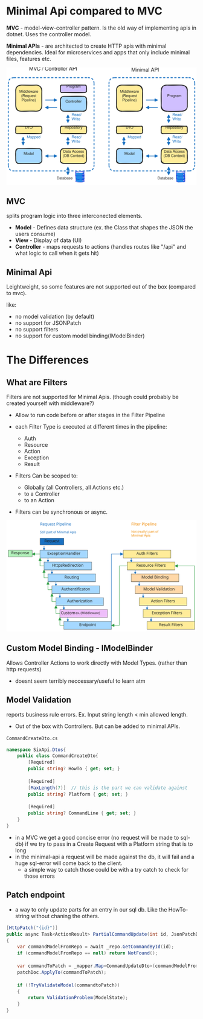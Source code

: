 # Minimal Api compared to MVC

**MVC** - model-view-controller pattern. Is the old way of implementing apis in dotnet. Uses the controller model.

**Minimal APIs** - are architected to create HTTP apis with minimal dependencies. Ideal for microservices and apps that only include minimal files, features etc.

![mvs_vs_minimal_API](./mvc.svg)

## MVC
splits program logic into three interconected elements.

- **Model** - Defines data structure (ex. the Class that shapes the JSON the users consume)
- **View** - Display of data (UI)
- **Controller** - maps requests to actions (handles routes like "/api" and what logic to call when it gets hit)

## Minimal Api
Leightweight, so some features are not supported out of the box (compared to mvc).

like:
- no model validation (by default)
- no support for JSONPatch
- no support filters
- no support for custom model binding(IModelBinder)

# The Differences

## What are Filters
Filters are not supported for Minimal Apis. (though could probably be created yourself with middleware?)

- Allow to run code before or after stages in the Filter Pipeline
- each Filter Type is executed at different times in the pipeline:
	- Auth
	- Resource
	- Action
	- Exception
	- Result

- Filters Can be scoped to:
	- Globally (all Controllers, all Actions etc.)
	- to a Controller
	- to an Action
- Filters can be synchronous or async.

![piplines](./pipelines.excalidraw.svg)
## Custom Model Binding - IModelBinder
Allows Controller Actions to work directly with Model Types. (rather than http requests)

- doesnt seem terribly neccessary/useful to learn atm

## Model Validation
reports business rule errors. Ex. Input string length < min allowed length.

- Out of the box with Controllers. But can be added to minimal APIs.

`CommandCreateDto.cs`
```cs
namespace SixApi.Dtos{
	public class CommandCreateDto{
		[Required]
		public string? HowTo { get; set; }

		[Required]
		[MaxLength(7)]	// this is the part we can validate against
		public string? Platform { get; set; }

		[Required]
		public string? CommandLine { get; set; }
	}
}
```

- in a MVC we get a good concise error (no request will be made to sql-db) if we try to pass in a Create Request with a Platform string that is to long
- in the minimal-api a request will be made against the db, it will fail and a huge sql-error will come back to the client.
	- a simple way to catch those could be with a try catch to check for those errors 

## Patch endpoint
- a way to only update parts for an entry in our sql db. Like the HowTo-string without chaning the others.

```cs
[HttpPatch("{id}")]
public async Task<ActionResult> PartialCommandUpdate(int id, JsonPatchDocument<CommandUpdateDto>)
{
	var commandModelFromRepo = await _repo.GetCommandById(id);
	if (commandModelFromRepo == null) return NotFound();

	var commandToPatch = _mapper.Map<CommandUpdateDto>(commandModelFromRepo
	patchDoc.ApplyTo(commandToPatch);

	if (!TryValidateModel(commandtoPatch))
	{
		return ValidationProblem(ModelState);
	}
}
```
